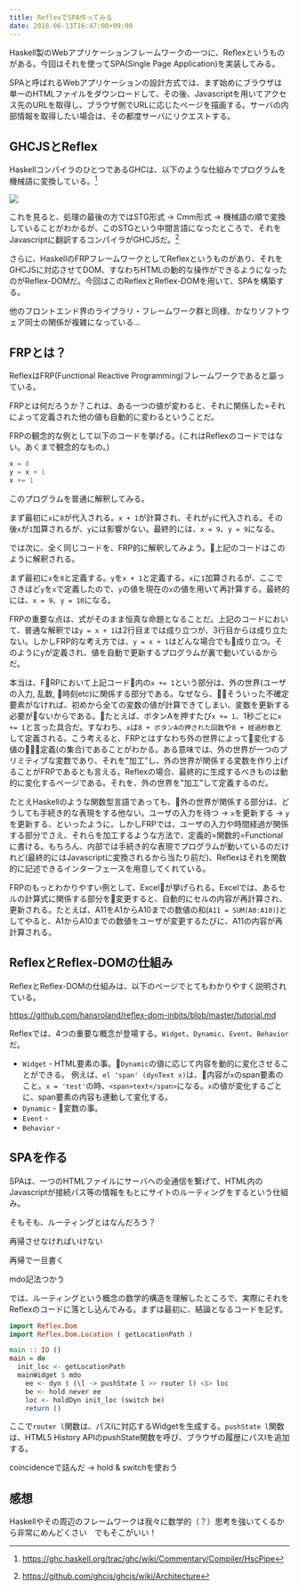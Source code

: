 ```yaml
---
title: ReflexでSPA作ってみる
date: 2018-06-13T16:47:00+09:00
---
```


Haskell製のWebアプリケーションフレームワークの一つに、Reflexというものがある。今回はそれを使ってSPA(Single Page Application)を実装してみる。

SPAと呼ばれるWebアプリケーションの設計方式では、まず始めにブラウザは単一のHTMLファイルをダウンロードして、その後、Javascriptを用いてアクセス先のURLを取得し、ブラウザ側でURLに応じたページを描画する。サーバの内部情報を取得したい場合は、その都度サーバにリクエストする。

## GHCJSとReflex

HaskellコンパイラのひとつであるGHCは、以下のような仕組みでプログラムを機械語に変換している。[^1]

![](/static/HscPipe2.png)

これを見ると、処理の最後の方ではSTG形式 -> Cmm形式 -> 機械語の順で変換していることがわかるが、このSTGという中間言語になったところで、それをJavascriptに翻訳するコンパイラがGHCJSだ。[^2]

さらに、HaskellのFRPフレームワークとしてReflexというものがあり、それをGHCJSに対応させてDOM、すなわちHTMLの動的な操作ができるようになったのがReflex-DOMだ。今回はこのReflexとReflex-DOMを用いて、SPAを構築する。

他のフロントエンド界のライブラリ・フレームワーク群と同様、かなりソフトウェア同士の関係が複雑になっている...

## FRPとは？

ReflexはFRP(Functional Reactive Programming)フレームワークであると謳っている。

FRPとは何だろうか？これは、ある一つの値が変わると、それに関係した=それによって定義された他の値も自動的に変わるということだ。

FRPの観念的な例として以下のコードを挙げる。(これはReflexのコードではない。あくまで観念的なもの。)
```javascript
x = 8
y = x + 1
x += 1
```

このプログラムを普通に解釈してみる。

まず最初に`x`に`8`が代入される。`x + 1`が計算され、それが`y`に代入される。その後`x`が`1`加算されるが、`y`には影響がない。最終的には、`x = 9`、`y = 9`になる。

では次に、全く同じコードを、FRP的に解釈してみよう。上記のコードはこのように解釈される。

まず最初に`x`を`8`と定義する。`y`を`x + 1`と定義する。`x`に`1`加算されるが、ここでさきほど`y`を`x`で定義したので、`y`の値を現在の`x`の値を用いて再計算する。最終的には、`x = 9`、`y = 10`になる。

FRPの重要な点は、式がそのまま恒真な命題となることだ。上記のコードにおいて、普通な解釈では`y = x + 1`は2行目までは成り立つが、3行目からは成り立たない。しかしFRP的な考え方では、`y = x + 1`はどんな場合でも成り立つ。そのように`y`が定義され、値を自動で更新するプログラムが裏で動いているからだ。

本当は、FRPにおいて上記コード内の`x += 1`という部分は、外の世界(ユーザの入力, 乱数, 時刻etc)に関係する部分である。なぜなら、そういった不確定要素がなければ、初めから全ての変数の値が計算できてしまい、変数を更新する必要がないからである。たとえば、ボタンAを押すたび`x += 1`、1秒ごとに`x += 1`と言った具合だ。すなわち、`x`は`8 + ボタンAの押された回数`や`8 + 経過秒数`として定義される。こう考えると、FRPとはすなわち外の世界によって変化する値の定義(の集合)であることがわかる。ある意味では、外の世界が一つのプリミティブな変数であり、それを"加工"し、外の世界が関係する変数を作り上げることがFRPであるとも言える。Reflexの場合、最終的に生成するべきものは動的に変化するページである。それを、外の世界を"加工"して定義するのだ。

たとえHaskellのような関数型言語であっても、外の世界が関係する部分は、どうしても手続き的な表現をする他ない。ユーザの入力を待つ -> `x`を更新する -> `y`を更新する、といったように。しかしFRPでは、ユーザの入力や時間経過が関係する部分でさえ、それらを加工するような方法で、定義的=関数的=Functionalに書ける。もちろん、内部では手続き的な表現でプログラムが動いているのだけれど(最終的にはJavascriptに変換されるから当たり前だ)、Reflexはそれを関数的に記述できるインターフェースを用意してくれている。

FRPのもっとわかりやすい例として、Excelが挙げられる。Excelでは、あるセルの計算式に関係する部分を変更すると、自動的にセルの内容が再計算され、更新される。たとえば、A11をA1からA10までの数値の和(`A11 = SUM(A0:A10)`)としてやると、A1からA10までの数値をユーザが変更するたびに、A11の内容が再計算される。

## ReflexとReflex-DOMの仕組み

ReflexとReflex-DOMの仕組みは、以下のページでとてもわかりやすく説明されている。

<https://github.com/hansroland/reflex-dom-inbits/blob/master/tutorial.md>

Reflexでは、4つの重要な概念が登場する。`Widget`、`Dynamic`、`Event`、`Behavior`だ。

- `Widget` - HTML要素の事。`Dynamic`の値に応じて内容を動的に変化させることができる。
  例えば、`el 'span' (dynText x)`は、内容が`x`のspan要素のこと。`x = 'test'`の時、`<span>text</span>`になる。`x`の値が変化するごとに、span要素の内容も連動して変化する。
- `Dynamic` - 変数の事。
- `Event` - 
- `Behavior` - 

## SPAを作る

SPAは、一つのHTMLファイルにサーバへの全通信を繋げて、HTML内のJavascriptが接続パス等の情報をもとにサイトのルーティングをするという仕組み。

そもそも、ルーティングとはなんだろう？

再帰させなければいけない

再帰で一旦書く

mdo記法つかう

では、ルーティングという概念の数学的構造を理解したところで、実際にそれをReflexのコードに落とし込んでみる。まずは最初に、結論となるコードを記す。

```haskell
import Reflex.Dom
import Reflex.Dom.Location ( getLocationPath )

main :: IO ()
main = do
  init_loc <- getLocationPath
  mainWidget $ mdo
    ee <- dyn $ (\l -> pushState l >> router l) <$> loc
    be <- hold never ee
    loc <- holdDyn init_loc (switch be)
    return ()
```

ここで`router l`関数は、パスlに対応するWidgetを生成する。`pushState l`関数は、HTML5 History APIのpushState関数を呼び、ブラウザの履歴にパスlを追加する。

coincidenceで詰んだ -> hold & switchを使おう

## 感想
Haskellやその周辺のフレームワークは我々に数学的（？）思考を強いてくるから非常にめんどくさい　でもそこがいい！

[^1]: https://ghc.haskell.org/trac/ghc/wiki/Commentary/Compiler/HscPipe
[^2]: https://github.com/ghcjs/ghcjs/wiki/Architecture